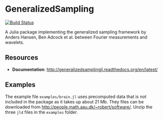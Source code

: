 GeneralizedSampling
===================

[![Build Status](https://travis-ci.org/robertdj/GeneralizedSampling.jl.svg?branch=master)](https://travis-ci.org/robertdj/GeneralizedSampling.jl)

A Julia package implementing the generalized sampling framework by Anders Hansen, Ben Adcock et al. between Fourier measurements and wavelets.


## Resources

- **Documentation**: <http://generalizedsamplingjl.readthedocs.org/en/latest/>


## Examples

The example file `examples/brain.jl` uses precomputed data that is *not* included in the package as it takes up about 21 Mb.
They files can be downloaded from <http://people.math.aau.dk/~robert/software/>.
Unzip the three `jld` files in the `examples` folder.

